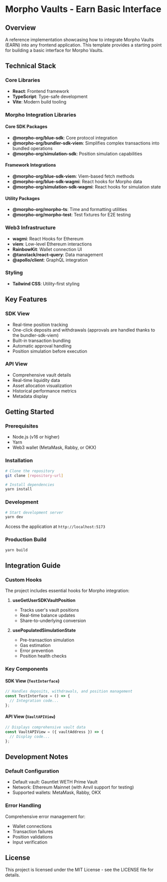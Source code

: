 # Morpho Vaults - Earn Basic Interface

## Overview

A reference implementation showcasing how to integrate Morpho Vaults (EARN) into any frontend application. This template provides a starting point for building a basic interface for Morpho Vaults.

## Technical Stack

### Core Libraries

- **React**: Frontend framework
- **TypeScript**: Type-safe development
- **Vite**: Modern build tooling

### Morpho Integration Libraries

#### Core SDK Packages

- **@morpho-org/blue-sdk**: Core protocol integration
- **@morpho-org/bundler-sdk-viem**: Simplifies complex transactions into bundled operations
- **@morpho-org/simulation-sdk**: Position simulation capabilities

#### Framework Integrations

- **@morpho-org/blue-sdk-viem**: Viem-based fetch methods
- **@morpho-org/blue-sdk-wagmi**: React hooks for Morpho data
- **@morpho-org/simulation-sdk-wagmi**: React hooks for simulation state

#### Utility Packages

- **@morpho-org/morpho-ts**: Time and formatting utilities
- **@morpho-org/morpho-test**: Test fixtures for E2E testing

### Web3 Infrastructure

- **wagmi**: React Hooks for Ethereum
- **viem**: Low-level Ethereum interactions
- **RainbowKit**: Wallet connection UI
- **@tanstack/react-query**: Data management
- **@apollo/client**: GraphQL integration

### Styling

- **Tailwind CSS**: Utility-first styling

## Key Features

### SDK View

- Real-time position tracking
- One-click deposits and withdrawals (approvals are handled thanks to the bundler-sdk-viem)
- Built-in transaction bundling
- Automatic approval handling
- Position simulation before execution

### API View

- Comprehensive vault details
- Real-time liquidity data
- Asset allocation visualization
- Historical performance metrics
- Metadata display

## Getting Started

### Prerequisites

- Node.js (v16 or higher)
- Yarn
- Web3 wallet (MetaMask, Rabby, or OKX)

### Installation

```bash
# Clone the repository
git clone [repository-url]

# Install dependencies
yarn install
```

### Development

```bash
# Start development server
yarn dev
```

Access the application at `http://localhost:5173`

### Production Build

```bash
yarn build
```

## Integration Guide

### Custom Hooks

The project includes essential hooks for Morpho integration:

1. **useGetUserSDKVaultPosition**

   - Tracks user's vault positions
   - Real-time balance updates
   - Share-to-underlying conversion

2. **usePopulatedSimulationState**
   - Pre-transaction simulation
   - Gas estimation
   - Error prevention
   - Position health checks

### Key Components

#### SDK View (`TestInterface`)

```typescript
// Handles deposits, withdrawals, and position management
const TestInterface = () => {
  // Integration code...
};
```

#### API View (`VaultAPIView`)

```typescript
// Displays comprehensive vault data
const VaultAPIView = ({ vaultAddress }) => {
  // Display code...
};
```

## Development Notes

### Default Configuration

- Default vault: Gauntlet WETH Prime Vault
- Network: Ethereum Mainnet (with Anvil support for testing)
- Supported wallets: MetaMask, Rabby, OKX

### Error Handling

Comprehensive error management for:

- Wallet connections
- Transaction failures
- Position validations
- Input verification

## License

This project is licensed under the MIT License - see the LICENSE file for details.
